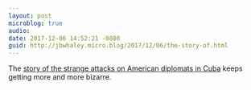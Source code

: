 ```yaml
---
layout: post
microblog: true
audio: 
date: 2017-12-06 14:52:21 -0800
guid: http://jbwhaley.micro.blog/2017/12/06/the-story-of.html
---
```

The [story of the strange attacks on American diplomats in Cuba](https://arstechnica.com/science/2017/12/victims-of-mystery-attacks-in-cuba-have-anomalies-in-brain-white-matter/) keeps getting more and more bizarre.

